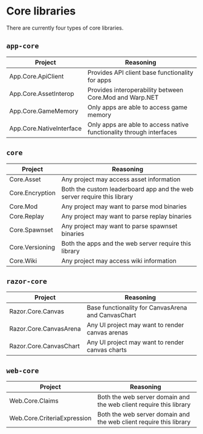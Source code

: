 # Core libraries

There are currently four types of core libraries.

## `app-core`

| **Project**              | **Reasoning**                                                        |
|--------------------------|----------------------------------------------------------------------|
| App.Core.ApiClient       | Provides API client base functionality for apps                      |
| App.Core.AssetInterop    | Provides interoperability between Core.Mod and Warp.NET              |
| App.Core.GameMemory      | Only apps are able to access game memory                             |
| App.Core.NativeInterface | Only apps are able to access native functionality through interfaces |

## `core`

| **Project**     | **Reasoning**                                                           |
|-----------------|-------------------------------------------------------------------------|
| Core.Asset      | Any project may access asset information                                |
| Core.Encryption | Both the custom leaderboard app and the web server require this library |
| Core.Mod        | Any project may want to parse mod binaries                              |
| Core.Replay     | Any project may want to parse replay binaries                           |
| Core.Spawnset   | Any project may want to parse spawnset binaries                         |
| Core.Versioning | Both the apps and the web server require this library                   |
| Core.Wiki       | Any project may access wiki information                                 |

## `razor-core`

| **Project**            | **Reasoning**                                      |
|------------------------|----------------------------------------------------|
| Razor.Core.Canvas      | Base functionality for CanvasArena and CanvasChart |
| Razor.Core.CanvasArena | Any UI project may want to render canvas arenas    |
| Razor.Core.CanvasChart | Any UI project may want to render canvas charts    |

## `web-core`

| **Project**                 | **Reasoning**                                                      |
|-----------------------------|--------------------------------------------------------------------|
| Web.Core.Claims             | Both the web server domain and the web client require this library |
| Web.Core.CriteriaExpression | Both the web server domain and the web client require this library |

